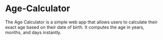 # Age-Calculator
The Age Calculator is a simple web app that allows users to calculate their exact age based on their date of birth. It computes the age in years, months, and days instantly.
